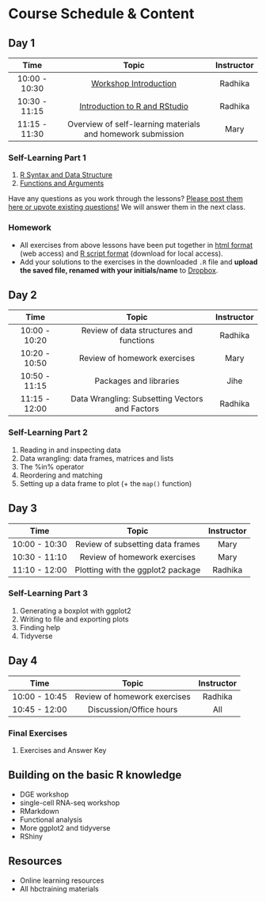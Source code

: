 # Course Schedule & Content

## Day 1

| Time            |  Topic  | Instructor |
|:------------------------:|:------------------------------------------------:|:--------:|
| 10:00 - 10:30 | [Workshop Introduction](../lectures/Intro_to_nanocourse.pdf) | Radhika |
| 10:30 - 11:15 | [Introduction to R and RStudio](../lessons/01_introR-R-and-RStudio.md) | Radhika |
| 11:15 - 11:30 | Overview of self-learning materials and homework submission |  Mary |

### Self-Learning Part 1
1. [R Syntax and Data Structure](../lessons/02_introR-syntax-and-data-structures.md	)
1. [Functions and Arguments](../lessons/03_introR-functions-and-arguments.md)

Have any questions as you work through the lessons? [Please post them here or upvote existing questions!](https://PollEv.com/discourses/uCqzZCBo9jQqdM3B9j5T1/respond) We will answer them in the next class.

### Homework
* All exercises from above lessons have been put together in [html format](../homework/day1_hw_exercises.html) (web access) and [R script format](../homework/day1_hw_exercises.R) (download for local access).
* Add your solutions to the exercises in the downloaded `.R` file and **upload the saved file, renamed with your initials/name** to [Dropbox](https://www.dropbox.com/request/mCrMcxx6WM9NPTBBirsW).

## Day 2

| Time            |  Topic  | Instructor |
|:------------------------:|:------------------------------------------------:|:--------:|
| 10:00 - 10:20 | Review of data structures and functions | Radhika |
| 10:20 - 10:50 | Review of homework exercises | Mary |
| 10:50 - 11:15 | Packages and libraries | Jihe |
| 11:15 - 12:00 | Data Wrangling: Subsetting Vectors and Factors | Radhika |

### Self-Learning Part 2
1. Reading in and inspecting data
1. Data wrangling: data frames, matrices and lists
1. The %in% operator
1. Reordering and matching
1. Setting up a data frame to plot (+ the `map()` function)

## Day 3

| Time            |  Topic  | Instructor |
|:------------------------:|:------------------------------------------------:|:--------:|
| 10:00 - 10:30 | Review of subsetting data frames | Mary |
| 10:30 - 11:10 | Review of homework exercises | Mary |
| 11:10 - 12:00 | Plotting with the ggplot2 package | Radhika |

### Self-Learning Part 3
1. Generating a boxplot with ggplot2
1. Writing to file and exporting plots
1. Finding help
1. Tidyverse


## Day 4

| Time            |  Topic  | Instructor |
|:------------------------:|:------------------------------------------------:|:--------:|
| 10:00 - 10:45 | Review of homework exercises | Radhika |
| 10:45 - 12:00 | Discussion/Office hours | All |

### Final Exercises
1. Exercises and Answer Key


## Building on the basic R knowledge
* DGE workshop
* single-cell RNA-seq workshop
* RMarkdown
* Functional analysis
* More ggplot2 and tidyverse
* RShiny

## Resources
* Online learning resources
* All hbctraining materials

